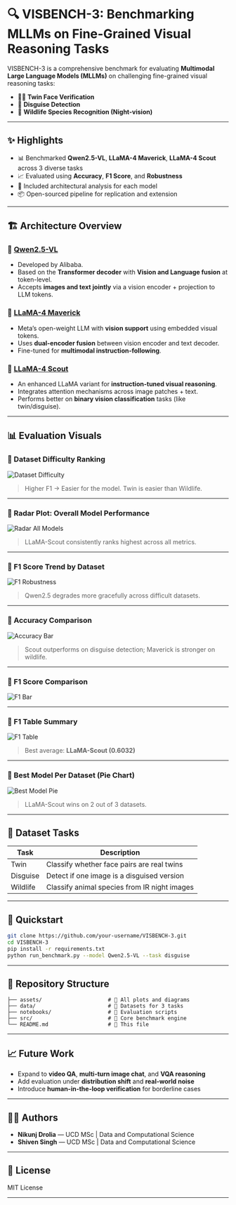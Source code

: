 
# 🔍 VISBENCH-3: Benchmarking MLLMs on Fine-Grained Visual Reasoning Tasks

VISBENCH-3 is a comprehensive benchmark for evaluating **Multimodal Large Language Models (MLLMs)** on challenging fine-grained visual reasoning tasks:

- 👯‍♀️ **Twin Face Verification**
- 🥸 **Disguise Detection**
- 🐾 **Wildlife Species Recognition (Night-vision)**

---

## ✨ Highlights

- 📊 Benchmarked **Qwen2.5-VL**, **LLaMA-4 Maverick**, **LLaMA-4 Scout** across 3 diverse tasks
- 📈 Evaluated using **Accuracy**, **F1 Score**, and **Robustness**
- 🧠 Included architectural analysis for each model
- 📦 Open-sourced pipeline for replication and extension

---

## 🏗️ Architecture Overview

### 🔹 [Qwen2.5-VL](https://huggingface.co/Qwen/Qwen2.5-VL-72B-Instruct)
- Developed by Alibaba.
- Based on the **Transformer decoder** with **Vision and Language fusion** at token-level.
- Accepts **images and text jointly** via a vision encoder + projection to LLM tokens.

### 🔸 [LLaMA-4 Maverick](https://huggingface.co/meta-llama/Llama-4-Maverick-17B-128E-Instruct-FP8)
- Meta’s open-weight LLM with **vision support** using embedded visual tokens.
- Uses **dual-encoder fusion** between vision encoder and text decoder.
- Fine-tuned for **multimodal instruction-following**.

### 🔸 [LLaMA-4 Scout](https://huggingface.co/meta-llama/Llama-4-Scout-17B-16E-Instruct)
- An enhanced LLaMA variant for **instruction-tuned visual reasoning**.
- Integrates attention mechanisms across image patches + text.
- Performs better on **binary vision classification** tasks (like twin/disguise).

---

## 📊 Evaluation Visuals

### 🔹 Dataset Difficulty Ranking
![Dataset Difficulty](assets/plot1_difficulty.png)

> Higher F1 → Easier for the model. Twin is easier than Wildlife.

---

### 🔹 Radar Plot: Overall Model Performance
![Radar All Models](assets/plot2_radar.png)

> LLaMA-Scout consistently ranks highest across all metrics.

---

### 🔹 F1 Score Trend by Dataset
![F1 Robustness](assets/plot3_f1_trend.png)

> Qwen2.5 degrades more gracefully across difficult datasets.

---

### 🔹 Accuracy Comparison
![Accuracy Bar](assets/plot4_accuracy.png)

> Scout outperforms on disguise detection; Maverick is stronger on wildlife.

---

### 🔹 F1 Score Comparison
![F1 Bar](assets/plot5_f1.png)

---

### 🔹 F1 Table Summary
![F1 Table](assets/plot6_table.png)

> Best average: **LLaMA-Scout (0.6032)**

---

### 🔹 Best Model Per Dataset (Pie Chart)
![Best Model Pie](assets/plot7_pie.png)

> LLaMA-Scout wins on 2 out of 3 datasets.

---

## 🧪 Dataset Tasks

| Task       | Description                                     |
|------------|--------------------------------------------------|
| Twin       | Classify whether face pairs are real twins       |
| Disguise   | Detect if one image is a disguised version       |
| Wildlife   | Classify animal species from IR night images     |

---

## 🚀 Quickstart

```bash
git clone https://github.com/your-username/VISBENCH-3.git
cd VISBENCH-3
pip install -r requirements.txt
python run_benchmark.py --model Qwen2.5-VL --task disguise
```

---

## 📁 Repository Structure

```
├── assets/                     # 📸 All plots and diagrams
├── data/                       # 📂 Datasets for 3 tasks
├── notebooks/                  # 🧠 Evaluation scripts
├── src/                        # 🔧 Core benchmark engine
└── README.md                   # 📘 This file
```

---

## 📈 Future Work

- Expand to **video QA**, **multi-turn image chat**, and **VQA reasoning**
- Add evaluation under **distribution shift** and **real-world noise**
- Introduce **human-in-the-loop verification** for borderline cases

---

## 👨‍🔬 Authors

- **Nikunj Drolia** — UCD MSc | Data and Computational Science
- **Shiven Singh** — UCD MSc | Data and Computational Science

---

## 📄 License

MIT License

---
